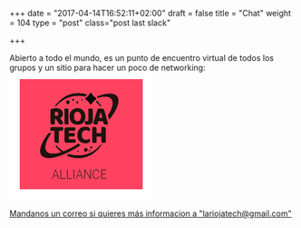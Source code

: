 +++
date = "2017-04-14T16:52:11+02:00"
draft = false
title = "Chat"
weight = 104
type = "post"
class="post last slack"

+++

Abierto a todo el mundo, es un punto de encuentro virtual de todos los grupos y un  sitio para hacer un poco de networking:
<a href="mailto:lariojatech@gmail.com" target="_blank">
![Slack](images/slack_larioja.png)
<p class="view-more">
Mandanos un correo si quieres más informacion a "lariojatech@gmail.com"</p>
</a>

